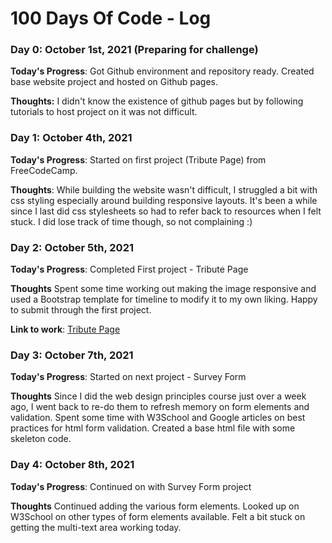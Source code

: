 # 100 Days Of Code - Log

### Day 0: October 1st, 2021 (Preparing for challenge)

**Today's Progress**: Got Github environment and repository ready. Created base website project and hosted on Github pages. 

**Thoughts:** I didn't know the existence of github pages but by following tutorials to host project on it was not difficult. 


### Day 1: October 4th, 2021

**Today's Progress**: Started on first project (Tribute Page) from FreeCodeCamp. 

**Thoughts**: While building the website wasn't difficult, I struggled a bit with css styling especially around building responsive layouts. It's been a while since I last did css stylesheets so had to refer back to resources when I felt stuck. I did lose track of time though, so not complaining :)


### Day 2: October 5th, 2021

**Today's Progress**: Completed First project - Tribute Page

**Thoughts** Spent some time working out making the image responsive and used a Bootstrap template for timeline to modify it to my own liking. Happy to submit through the first project.

**Link to work**: [Tribute Page](https://shomal.github.io/tribute-page/)


### Day 3: October 7th, 2021

**Today's Progress**: Started on next project - Survey Form

**Thoughts** Since I did the web design principles course just over a week ago, I went back to re-do them to refresh memory on form elements and validation. Spent some time with W3School and Google articles on best practices for html form validation. Created a base html file with some skeleton code.

### Day 4: October 8th, 2021

**Today's Progress**: Continued on with Survey Form project

**Thoughts** Continued adding the various form elements. Looked up on W3School on other types of form elements available. Felt a bit stuck on getting the multi-text area working today. 


<!---
**Link(s) to work**
1. [Find the Longest Word in a String](https://www.freecodecamp.com/challenges/find-the-longest-word-in-a-string)
2. [Title Case a Sentence](https://www.freecodecamp.com/challenges/title-case-a-sentence)
-->
